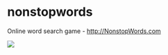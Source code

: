 nonstopwords
============

Online word search game - http://NonstopWords.com

<img src="https://www.dropbox.com/s/toahxw70w3p7xta/new-wordsearch.jpg?dl=0" />
